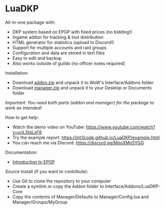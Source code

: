 # LuaDKP

All-in-one package with:
- DKP system based on EPGP with fixed prices (no bidding!)
- Ingame addon for tracking & loot distribution
- HTML generator for statistics (upload to Discord!)
- Support for multiple accounts and raid groups
- Configuration and data are stored in text files
- Easy to edit and backup
- Also works outside of guilds (no officer notes required)

Installation:
- Download [addon.zip](https://github.com/int3code/LuaDKP/releases/latest/download/addon.zip) and unpack it to WoW's Interface/Addons folder
- Download [manager.zip](https://github.com/int3code/LuaDKP/releases/latest/download/manager.zip) and unpack it to your Desktop or Documents folder

*Important: You need both parts (addon and manager) for the package to work as intended!*

How to get help:
- Watch the demo video on YouTube: https://www.youtube.com/watch?v=urjL5tsLxF8
- Try the example report: https://int3code.github.io/LuaDKP/example.html
- You can reach me via Discord: https://discord.gg/MqsXMn5YGG

Documentation:
- [Introduction to EPGP](docs/Introduction_to_EPGP.md)

Source Install (if you want to contribute):
- Use Git to clone the repository to your computer
- Create a symlink or copy the Addon folder to Interface/Addons/LuaDKP-Core
- Copy the contents of Manager/Defaults to Manager/Config.lua and Manager/Groups/MyGroup
